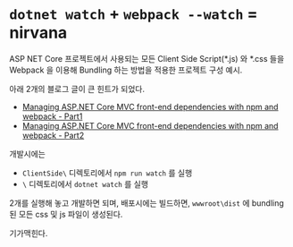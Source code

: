 # `dotnet watch` + `webpack --watch` = nirvana

ASP NET Core 프로젝트에서 사용되는 모든 Client Side Script(*.js) 와 *.css 들을 
Webpack 을 이용해 Bundling 하는 방법을 적용한 프로젝트 구성 예시.  

아래 2개의 블로그 글이 큰 힌트가 되었다. 

- [Managing ASP.NET Core MVC front-end dependencies with npm and webpack - Part1](https://dev.to/larswillemsens/managing-asp-net-core-mvc-front-end-dependencies-with-npm-and-webpack-part-1-3jf5)
- [Managing ASP.NET Core MVC front-end dependencies with npm and webpack - Part2](https://dev.to/larswillemsens/managing-asp-net-core-mvc-front-end-dependencies-with-npm-and-webpack-part-2-3acp)


개발시에는 

- `ClientSide\` 디렉토리에서 `npm run watch` 를 실행
- `\` 디렉토리에서 `dotnet watch` 를 실행 

2개를 실행해 놓고 개발하면 되며, 배포시에는 빌드하면, `wwwroot\dist` 에 bundling 된 모든 css 및 js 파일이 
생성된다. 

기가맥힌다.

